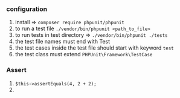 ### configuration
1. install => `composer require phpunit/phpunit`
2. to run a test file `./vendor/bin/phpunit <path_to_file>`
3. to run tests in test directory => `./vendor/bin/phpunit ./tests`
4. the test file names must end with Test
5. the test cases inside the test file should start with keyword `test`
6. the test class must extend `PHPUnit\Framework\TestCase`

### Assert
1. `$this->assertEquals(4, 2 + 2);`
2. 